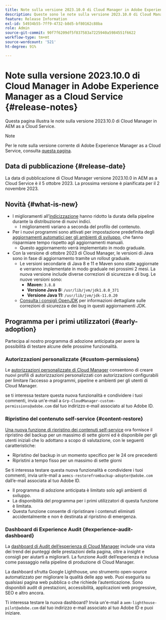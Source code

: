 ```yaml
---
title: Note sulla versione 2023.10.0 di Cloud Manager in Adobe Experience Manager as a Cloud Service
description: Queste sono le note sulla versione 2023.10.0 di Cloud Manager in AEM as a Cloud Service.
feature: Release Information
exl-id: 54934b55-7ff9-4732-b8d5-bf80162c88ba
role: Admin
source-git-commit: 90f7f6209df5f837583a7225940a5984551f6622
workflow-type: tm+mt
source-wordcount: '521'
ht-degree: 91%

---
```


# Note sulla versione 2023.10.0 di Cloud Manager in Adobe Experience Manager as a Cloud Service {#release-notes}

Questa pagina illustra le note sulla versione 2023.10.0 di Cloud Manager in AEM as a Cloud Service.

>[!NOTE]
>
>Per le note sulla versione corrente di Adobe Experience Manager as a Cloud Service, consulta [questa pagina](/help/release-notes/release-notes-cloud/release-notes-current.md).

## Data di pubblicazione {#release-date}

La data di pubblicazione di Cloud Manager versione 2023.10.0 in AEM as a Cloud Service è il 5 ottobre 2023. La prossima versione è pianificata per il 2 novembre 2023.

## Novità {#what-is-new}

* I miglioramenti all’[indicizzazione](/help/operations/indexing.md) hanno ridotto la durata della pipeline durante la distribuzione di nuovi indici.
   * I miglioramenti variano a seconda del profilo del contenuto.
* Per i nuovi programmi sono attivati per impostazione predefinita degli [aggiornamenti automatici per gli ambienti di sviluppo](/help/implementing/cloud-manager/manage-environments.md#updating-environments), che fanno risparmiare tempo rispetto agli aggiornamenti manuali.
   * Questo aggiornamento verrà implementato in modo graduale.
* Con la versione di ottobre 2023 di Cloud Manager, le versioni di Java sono in fase di aggiornamento tramite un rollout graduale.
   * Le versioni secondarie di Java 8 e 11 e Maven sono state aggiornate e verranno implementate in modo graduale nei prossimi 2 mesi. La nuova versione include diverse correzioni di sicurezza e di bug. Le nuove versioni sono:
      * **Maven:** `3.8.8`
      * **Versione Java 8:** `/usr/lib/jvm/jdk1.8.0_371`
      * **Versione Java 11:** `/usr/lib/jvm/jdk-11.0.20`
   * [Consulta i consigli OpenJDK](https://openjdk.org/groups/vulnerability/advisories/) per informazioni dettagliate sulle correzioni di sicurezza e dei bug in questi aggiornamenti JDK.

## Programma per i primi utilizzatori {#early-adoption}

Partecipa al nostro programma di adozione anticipata per avere la possibilità di testare alcune delle prossime funzionalità.

### Autorizzazioni personalizzate {#custom-permissions}

Le [autorizzazioni personalizzate di Cloud Manager](/help/implementing/cloud-manager/custom-permissions.md) consentono di creare nuovi profili di autorizzazioni personalizzati con autorizzazioni configurabili per limitare l’accesso a programmi, pipeline e ambienti per gli utenti di Cloud Manager.

se ti interessa testare questa nuova funzionalità e condividere i tuoi commenti, invia un&#39;e-mail a `Grp-CloudManager-custom-permissions@adobe.com` dal tuo indirizzo e-mail associato al tuo Adobe ID.

### Ripristino del contenuto self-service {#content-restore}

[Una nuova funzione di ripristino dei contenuti self-service](/help/operations/restore.md) ora fornisce il ripristino del backup per un massimo di sette giorni ed è disponibile per gli utenti iniziali che lo adottano a scopo di valutazione, con le seguenti caratteristiche:

* Ripristino del backup in un momento specifico per le 24 ore precedenti
* Ripristini a tempo fisso per un massimo di sette giorni

Se ti interessa testare questa nuova funzionalità e condividere i tuoi commenti, invia un’e-mail a `aemcs-restorefrombackup-adopter@adobe.com` dall’e-mail associata al tuo Adobe ID.

* Il programma di adozione anticipata è limitato solo agli ambienti di sviluppo.
* La disponibilità del programma per i primi utilizzatori di questa funzione è limitata.
* Questa funzione consente di ripristinare i contenuti eliminati accidentalmente e non è destinata al ripristino di emergenza.

### Dashboard di Experience Audit {#experience-audit-dashboard}

La [dashboard di Audit dell’esperienza di Cloud Manager](/help/implementing/cloud-manager/experience-audit-dashboard.md) include una vista dei trend dei punteggi delle prestazioni della pagina, oltre a insight e consigli per aiutarti a migliorarli. La funzione Audit dell’esperienza è inclusa come passaggio nella pipeline di produzione di Cloud Manager.

La dashboard sfrutta Google Lighthouse, uno strumento open-source automatizzato per migliorare la qualità delle app web. Puoi eseguirla su qualsiasi pagina web pubblica o che richiede l’autenticazione. Sono disponibili audit di prestazioni, accessibilità, applicazioni web progressive, SEO e altro ancora.

Ti interessa testare la nuova dashboard? Invia un&#39;e-mail a `aem-lighthouse-pilot@adobe.com` dal tuo indirizzo e-mail associato al tuo Adobe ID e puoi iniziare.
